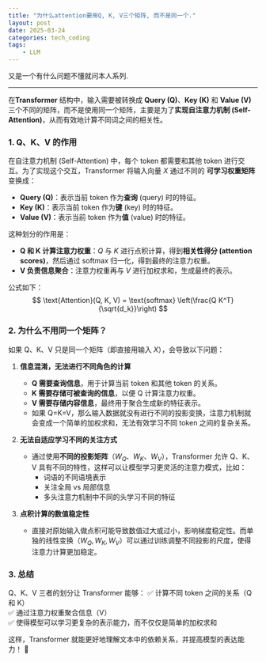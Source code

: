 ```yaml
---
title: "为什么attention要用Q, K, V三个矩阵, 而不是同一个."
layout: post
date: 2025-03-24
categories: tech_coding
tags:
    - LLM
---
```



又是一个有什么问题不懂就问本人系列.

---

在**Transformer** 结构中，输入需要被转换成 **Query (Q)**、**Key (K)** 和 **Value (V)** 三个不同的矩阵，而不是使用同一个矩阵，主要是为了**实现自注意力机制 (Self-Attention)**，从而有效地计算不同词之间的相关性。  

### 1. **Q、K、V 的作用**
在自注意力机制 (Self-Attention) 中，每个 token 都需要和其他 token 进行交互。为了实现这个交互，Transformer 将输入向量 $X$ 通过不同的 **可学习权重矩阵** 变换成：
- **Query (Q)**：表示当前 token 作为**查询** (query) 时的特征。  
- **Key (K)**：表示当前 token 作为**键** (key) 时的特征。  
- **Value (V)**：表示当前 token 作为**值** (value) 时的特征。

这种划分的作用是：
- **Q 和 K 计算注意力权重**：$Q$ 与 $K$ 进行点积计算，得到**相关性得分 (attention scores)**，然后通过 softmax 归一化，得到最终的注意力权重。  
- **V 负责信息聚合**：注意力权重再与 $V$ 进行加权求和，生成最终的表示。

公式如下：
$$
\text{Attention}(Q, K, V) = \text{softmax} \left(\frac{Q K^T}{\sqrt{d_k}}\right) 
$$

### 2. **为什么不用同一个矩阵？**
如果 Q、K、V 只是同一个矩阵（即直接用输入 $X$），会导致以下问题：

1. **信息混淆，无法进行不同角色的计算**
   - **Q 需要查询信息**，用于计算当前 token 和其他 token 的关系。  
   - **K 需要存储可被查询的信息**，以便 Q 计算注意力权重。  
   - **V 需要存储内容信息**，最终用于聚合生成新的特征表示。  
   - 如果 Q=K=V，那么输入数据就没有进行不同的投影变换，注意力机制就会变成一个简单的加权求和，无法有效学习不同 token 之间的复杂关系。

2. **无法自适应学习不同的关注方式**
   - 通过使用**不同的投影矩阵**（$W_Q$、$W_K$、$W_V$），Transformer 允许 Q、K、V 具有不同的特性，这样可以让模型学习更灵活的注意力模式，比如：
     - 词语的不同语境表示
     - 关注全局 vs 局部信息
     - 多头注意力机制中不同的头学习不同的特征

3. **点积计算的数值稳定性**
   - 直接对原始输入做点积可能导致数值过大或过小，影响梯度稳定性。而单独的线性变换（$W_Q, W_K, W_V$）可以通过训练调整不同投影的尺度，使得注意力计算更加稳定。

### 3. **总结**
Q、K、V 三者的划分让 Transformer 能够：
✅ 计算不同 token 之间的关系（Q 和 K）  
✅ 通过注意力权重聚合信息（V）  
✅ 使得模型可以学习更复杂的表示能力，而不仅仅是简单的加权求和  

这样，Transformer 就能更好地理解文本中的依赖关系，并提高模型的表达能力！ 🚀